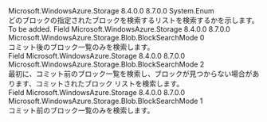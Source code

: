 <Type Name="BlockSearchMode" FullName="Microsoft.WindowsAzure.Storage.Blob.BlockSearchMode">
  <TypeSignature Language="C#" Value="public enum BlockSearchMode" />
  <TypeSignature Language="ILAsm" Value=".class public auto ansi sealed BlockSearchMode extends System.Enum" />
  <TypeSignature Language="DocId" Value="T:Microsoft.WindowsAzure.Storage.Blob.BlockSearchMode" />
  <TypeSignature Language="VB.NET" Value="Public Enum BlockSearchMode" />
  <TypeSignature Language="F#" Value="type BlockSearchMode = " />
  <AssemblyInfo>
    <AssemblyName>Microsoft.WindowsAzure.Storage</AssemblyName>
    <AssemblyVersion>8.4.0.0</AssemblyVersion>
    <AssemblyVersion>8.7.0.0</AssemblyVersion>
  </AssemblyInfo>
  <Base>
    <BaseTypeName>System.Enum</BaseTypeName>
  </Base>
  <Docs>
    <summary>
            どのブロックの指定されたブロックを検索するリストを検索するかを示します。 
            </summary>
    <remarks>To be added.</remarks>
  </Docs>
  <Members>
    <Member MemberName="Committed">
      <MemberSignature Language="C#" Value="Committed" />
      <MemberSignature Language="ILAsm" Value=".field public static literal valuetype Microsoft.WindowsAzure.Storage.Blob.BlockSearchMode Committed = int32(0)" />
      <MemberSignature Language="DocId" Value="F:Microsoft.WindowsAzure.Storage.Blob.BlockSearchMode.Committed" />
      <MemberSignature Language="VB.NET" Value="Committed" />
      <MemberSignature Language="F#" Value="Committed = 0" Usage="Microsoft.WindowsAzure.Storage.Blob.BlockSearchMode.Committed" />
      <MemberType>Field</MemberType>
      <AssemblyInfo>
        <AssemblyName>Microsoft.WindowsAzure.Storage</AssemblyName>
        <AssemblyVersion>8.4.0.0</AssemblyVersion>
        <AssemblyVersion>8.7.0.0</AssemblyVersion>
      </AssemblyInfo>
      <ReturnValue>
        <ReturnType>Microsoft.WindowsAzure.Storage.Blob.BlockSearchMode</ReturnType>
      </ReturnValue>
      <MemberValue>0</MemberValue>
      <Docs>
        <summary>
            コミット後のブロック一覧のみを検索します。
            </summary>
      </Docs>
    </Member>
    <Member MemberName="Latest">
      <MemberSignature Language="C#" Value="Latest" />
      <MemberSignature Language="ILAsm" Value=".field public static literal valuetype Microsoft.WindowsAzure.Storage.Blob.BlockSearchMode Latest = int32(2)" />
      <MemberSignature Language="DocId" Value="F:Microsoft.WindowsAzure.Storage.Blob.BlockSearchMode.Latest" />
      <MemberSignature Language="VB.NET" Value="Latest" />
      <MemberSignature Language="F#" Value="Latest = 2" Usage="Microsoft.WindowsAzure.Storage.Blob.BlockSearchMode.Latest" />
      <MemberType>Field</MemberType>
      <AssemblyInfo>
        <AssemblyName>Microsoft.WindowsAzure.Storage</AssemblyName>
        <AssemblyVersion>8.4.0.0</AssemblyVersion>
        <AssemblyVersion>8.7.0.0</AssemblyVersion>
      </AssemblyInfo>
      <ReturnValue>
        <ReturnType>Microsoft.WindowsAzure.Storage.Blob.BlockSearchMode</ReturnType>
      </ReturnValue>
      <MemberValue>2</MemberValue>
      <Docs>
        <summary>
            最初に、コミット前のブロック一覧を検索し、ブロックが見つからない場合があります、コミットされたブロック リストを検索します。
            </summary>
      </Docs>
    </Member>
    <Member MemberName="Uncommitted">
      <MemberSignature Language="C#" Value="Uncommitted" />
      <MemberSignature Language="ILAsm" Value=".field public static literal valuetype Microsoft.WindowsAzure.Storage.Blob.BlockSearchMode Uncommitted = int32(1)" />
      <MemberSignature Language="DocId" Value="F:Microsoft.WindowsAzure.Storage.Blob.BlockSearchMode.Uncommitted" />
      <MemberSignature Language="VB.NET" Value="Uncommitted" />
      <MemberSignature Language="F#" Value="Uncommitted = 1" Usage="Microsoft.WindowsAzure.Storage.Blob.BlockSearchMode.Uncommitted" />
      <MemberType>Field</MemberType>
      <AssemblyInfo>
        <AssemblyName>Microsoft.WindowsAzure.Storage</AssemblyName>
        <AssemblyVersion>8.4.0.0</AssemblyVersion>
        <AssemblyVersion>8.7.0.0</AssemblyVersion>
      </AssemblyInfo>
      <ReturnValue>
        <ReturnType>Microsoft.WindowsAzure.Storage.Blob.BlockSearchMode</ReturnType>
      </ReturnValue>
      <MemberValue>1</MemberValue>
      <Docs>
        <summary>
            コミット前のブロック一覧のみを検索します。
            </summary>
      </Docs>
    </Member>
  </Members>
</Type>